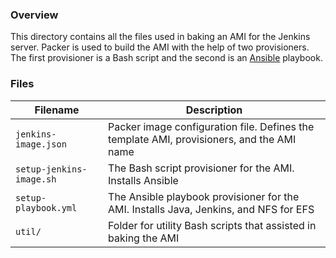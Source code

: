 ### Overview

This directory contains all the files used in baking an AMI for the Jenkins server.  Packer is used to build the AMI 
with the help of two provisioners.  The first provisioner is a Bash script and the second is an 
[Ansible](https://www.packer.io/docs/provisioners/ansible-local.html) playbook.

### Files

| Filename                 | Description                                                                                 |
|--------------------------|---------------------------------------------------------------------------------------------|
| `jenkins-image.json`     | Packer image configuration file.  Defines the template AMI, provisioners, and the AMI name  |
| `setup-jenkins-image.sh` | The Bash script provisioner for the AMI.  Installs Ansible                                  |
| `setup-playbook.yml`     | The Ansible playbook provisioner for the AMI.  Installs Java, Jenkins, and NFS for EFS      |
| `util/`                  | Folder for utility Bash scripts that assisted in baking the AMI                             |